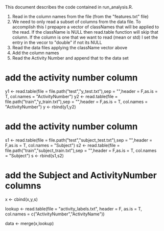 
This document describes the code contained in run_analysis.R.

1. Read in the column names from the file (from the "features.txt" file)
2. We need to only read a subset of columns from the data file. To accomplish this I prepapre a vector of classNames that will be applied to the read. If the className is NULL then read.table function will skip that column. If the column is one that we want to read (mean or std)  I set the entry in the vecor to "double" if not its NULL
3. Read the data files applying the className vector above
4. Add the column names
5. Read the Activity Number and append that to the data set
# add the activity number column
y1 <- read.table(file = file.path("test","y_test.txt"),sep = "",header = F,as.is = T, col.names = "ActivityNumber")
y2 <- read.table(file = file.path("train","y_train.txt"),sep = "",header = F,as.is = T, col.names = "ActivityNumber") 
y <- rbind(y1,y2)


# add the activity number column
s1 <- read.table(file = file.path("test","subject_test.txt"),sep = "",header = F,as.is = T, col.names = "Subject")
s2 <- read.table(file = file.path("train","subject_train.txt"),sep = "",header = F,as.is = T, col.names = "Subject") 
s <- rbind(s1,s2)

# add the Subject and ActivityNumber columns
x <- cbind(x,y,s)

lookup <- read.table(file = "activity_labels.txt", header = F, as.is = T, col.names = c("ActivityNumber","ActivityName"))

data <- merge(x,lookup)
